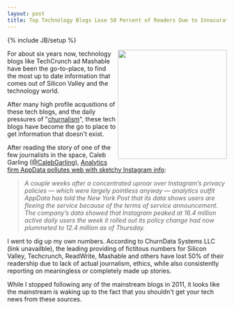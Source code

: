 ```yaml
---
layout: post
title: Top Technology Blogs Lose 50 Percent of Readers Due to Innacurate Reporting
---
```

{% include JB/setup %}

<p><img src="https://s3.amazonaws.com/kinlane-productions/top-tech-blogs.png" align="right" width="250" /></p>
<p>For about six years now, technology blogs like TechCrunch ad Mashable have been the go-to-place, to find the most up to date information that comes out of Silicon Valley and the technology world.</p>
<p>After many high profile acqusitions of these tech blogs, and the daily pressures of "<a href="http://en.wikipedia.org/wiki/Churnalism" target="_blank">churnalism</a>", these tech blogs have become the go to place to get information that doesn't exist.</p>
<p>After reading the story of one of the few journalists in the space, Caleb Garling (<a href="https://twitter.com/CalebGarling">@CalebGarling</a>), <a href="http://blog.sfgate.com/techchron/2012/12/28/analytics-firm-appdata-pollutes-web-with-sketchy-instagram-info/" target="_blank">Analytics firm AppData pollutes web with sketchy Instagram info</a>:</p>
<blockquote><em>A couple weeks after a concentrated uproar over Instagram’s privacy policies — which were largely pointless anyway — analytics outfit AppData has told the New York Post that its data shows users are fleeing the service because of the terms of service announcement. The company’s data showed that Instagram peaked at 16.4 million active daily users the week it rolled out its policy change had now plummeted to 12.4 million as of Thursday.</em></blockquote>
<p>I went to dig up my own numbers.  According to ChurnData Systems LLC (link unavailble), the leading providing of fictitous numbers for Silicon Valley, Techcrunch, ReadWrite, Mashable and others have lost 50% of their readership due to lack of actual journalism, ethics, while also consistently reporting on meaningless or completely made up stories.</p>
<p>While I stopped following any of the mainstream blogs in 2011, it looks like the mainstream is waking up to the fact that you shouldn't get your tech news from these sources.</p> 
